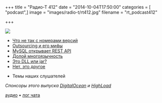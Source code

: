+++
title = "Радио-Т 412"
date = "2014-10-04T17:50:00"
categories = [ "podcast",]
image = "images/radio-t/rt412.jpg"
filename = "rt_podcast412"

+++

![](https://radio-t.com/images/radio-t/rt412.jpg)

* [Что не так с номерами версий](http://developer.telerik.com/featured/lies-damn-lies-version-numbers/)
* [Outsourcing и его мифы](http://prsm.tc/vXJ2gd)
* [MySQL открывает REST API](http://www.infoq.com/news/2014/09/MySQL-REST)
* [Долой многоязычность](http://nr.news-republic.com/Web/ArticleWeb.aspx?regionid=1&articleid=29115691&m=d)
* [Это DLL или jar?](http://blog.cleancoder.com/uncle-bob/2014/09/19/MicroServicesAndJars.html)
* [Нет, это другое](http://prsm.tc/l9pD5D)
- Темы наших слушателей

_Спонсоры этого выпуска [DigitalOcean](https://do.co/radiot) и [HighLoad](http://highload.ru/radio-t/)_

[аудио](https://cdn.radio-t.com/rt_podcast412.mp3) • [лог чата](http://chat.radio-t.com/logs/radio-t-412.html)
<audio src="https://cdn.radio-t.com/rt_podcast412.mp3" preload="none"></audio>
